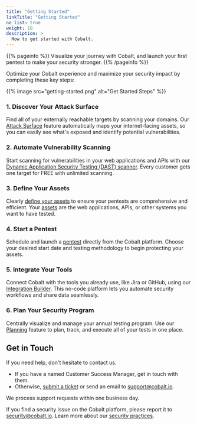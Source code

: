 ```yaml
---
title: "Getting Started"
linkTitle: "Getting Started"
no_list: true
weight: 10
description: >
  How to get started with Cobalt.
---
```


{{% pageinfo %}}
Visualize your journey with Cobalt, and launch your first pentest to make your security stronger.
{{% /pageinfo %}}

Optimize your Cobalt experience and maximize your security impact by completing these key steps:

{{% image src="getting-started.png" alt="Get Started Steps" %}}

### 1. Discover Your Attack Surface

Find all of your externally reachable targets by scanning your domains. Our [Attack Surface](/attack-surface) feature automatically maps your internet-facing assets, so you can easily see what's exposed and identify potential vulnerabilities.
 
### 2. Automate Vulnerability Scanning

Start scanning for vulnerabilities in your web applications and APIs with our [Dynamic Application Security Testing (DAST) scanner](/scans). Every customer gets one target for FREE with unlimited scanning.

### 3. Define Your Assets

Clearly [define your assets](/assets/create-asset) to ensure your pentests are comprehensive and efficient. Your [assets](/assets/asset-types) are the web applications, APIs, or other systems you want to have tested.

### 4. Start a Pentest

Schedule and launch a [pentest](/pentests) directly from the Cobalt platform. Choose your desired start date and testing methodology to begin protecting your assets.

### 5. Integrate Your Tools

Connect Cobalt with the tools you already use, like Jira or GitHub, using our [Integration Builder](/integrations/integrationbuilder). This no-code platform lets you automate security workflows and share data seamlessly.

### 6. Plan Your Security Program

Centrally visualize and manage your annual testing program. Use our [Planning](/planning) feature to plan, track, and execute all of your tests in one place.

## Get in Touch

If you need help, don't hesitate to contact us.

- If you have a named Customer Success Manager, get in touch with them.
- Otherwise, [submit a ticket](https://cobaltio.zendesk.com/hc/en-us/requests/new) or send an email to support@cobalt.io.

We process support requests within one business day.

If you find a security issue on the Cobalt platform, please report it to security@cobalt.io. Learn more about our [security practices](https://cobalt.io/security/practices).
